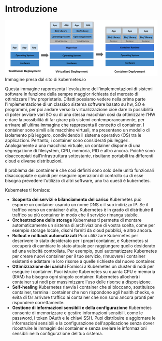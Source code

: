 # Introduzione




![](../../../immagini/container_evolution.svg)
Immagine presa dal sito di kubernetes.io

Questa immagine rappresenta l'evoluzione dell'implementazioni di sistemi software in funzione della sempre maggior richiesta del mercato di ottimizzare l'hw proprietario.
Difatti possiamo vedere nella prima parte l'implementazione di un classico sistema software basato su hw, SO e programmi, per poi andare verso la virtualizzazione cioè dare la possibilità di poter avviare vari SO su di una stessa macchian cosi da ottimizzare l'HW e dare la possibilità di far girare più sistemi contemporaneamente, per arrivare all'ultima immagine che rappresenta il concetto di container.
I container sono simili alle macchine virtuali, ma presentano un modello di isolamento più leggero, condividendo il sistema operativo (OS) tra le applicazioni. Pertanto, i container sono considerati più leggeri. Analogamente a una macchina virtuale, un container dispone di una segregazione di filesystem, CPU, memoria, PID e altro ancora. Poiché sono disaccoppiati dall'infrastruttura sottostante, risultano portabili tra differenti cloud e diverse distribuzioni.

Il problema dei container è che cosi definiti sono solo delle unità funzionali disaccoppiate e quindi per eseguire operazioni di controllo su di esse bisogna prevedere l'utilizzo di altri software, uno tra questi è kubernetes.

Kubernetes ti fornisce:

+ **Scoperta dei servizi e bilanciamento del carico** Kubernetes può esporre un container usando un nome DNS o il suo indirizzo IP. Se il traffico verso un container è alto, Kubernetes è in grado di distribuire il traffico su più container in modo che il servizio rimanga stabile.
+ **Orchestrazione dello storage** Kubernetes ti permette di montare automaticamente un sistema di archiviazione di vostra scelta, come per esempio storage locale, dischi forniti da cloud pubblici, e altro ancora.
+ **Rollout e rollback automatizzati** Puoi utilizzare Kubernetes per descrivere lo stato desiderato per i propri container, e Kubernetes si occuperà di cambiare lo stato attuale per raggiungere quello desiderato ad una velocità controllata. Per esempio, puoi automatizzare Kubernetes per creare nuovi container per il tuo servizio, rimuovere i container esistenti e adattare le loro risorse a quelle richieste dal nuovo container.
+ **Ottimizzazione dei carichi** Fornisci a Kubernetes un cluster di nodi per eseguire i container. Puoi istruire Kubernetes su quanta CPU e memoria (RAM) ha bisogno ogni singolo container. Kubernetes allocherà i container sui nodi per massimizzare l'uso delle risorse a disposizione.
+ **Self-healing** Kubernetes riavvia i container che si bloccano, sostituisce container, termina i container che non rispondono agli health checks, e evita di far arrivare traffico ai container che non sono ancora pronti per rispondere correttamente.
+ **Gestione di informazioni sensibili e della configurazione** Kubernetes consente di memorizzare e gestire informazioni sensibili, come le password, i token OAuth e le chiavi SSH. Puoi distribuire e aggiornare le informazioni sensibili e la configurazione dell'applicazione senza dover ricostruire le immagini dei container e senza svelare le informazioni sensibili nella configurazione del tuo sistema.